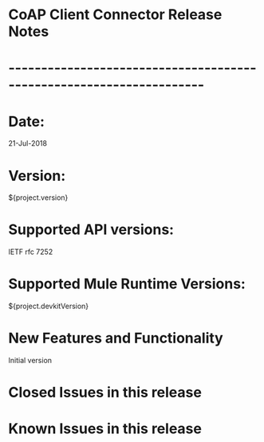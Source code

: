 # CoAP Client Connector Release Notes
# --------------------------------------------------------------------
# Date: 
21-Jul-2018
# Version:
${project.version}
# Supported API versions: 
IETF rfc 7252
# Supported Mule Runtime Versions: 
${project.devkitVersion}
# New Features and Functionality
Initial version
# Closed Issues in this release

# Known Issues in this release

